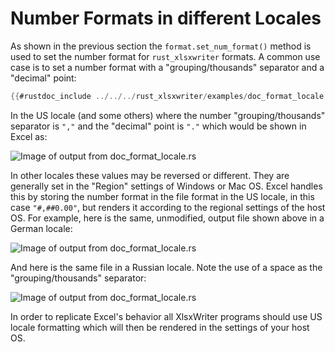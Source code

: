 # Number Formats in different Locales

As shown in the previous section the `format.set_num_format()` method is used to
set the number format for `rust_xlsxwriter` formats. A common use case is to set
a number format with a "grouping/thousands" separator and a "decimal" point:

[`format.set_num_format()`]: https://docs.rs/rust_xlsxwriter/latest/rust_xlsxwriter/struct.Format.html#method.set_num_format


```rust
{{#rustdoc_include ../../../rust_xlsxwriter/examples/doc_format_locale.rs:7:}}
```

In the US locale (and some others) where the number "grouping/thousands"
separator is `","` and the "decimal" point is `"."` which would be shown in
Excel as:

![Image of output from doc_format_locale.rs](../../images/format_currency5.png)

In other locales these values may be reversed or different. They are generally
set in the "Region" settings of Windows or Mac OS.  Excel handles this by
storing the number format in the file format in the US locale, in this case
`"#,##0.00"`, but renders it according to the regional settings of the host OS.
For example, here is the same, unmodified, output file shown above in a German
locale:

![Image of output from doc_format_locale.rs](../../images/format_currency6.png)

And here is the same file in a Russian locale. Note the use of a space as the
"grouping/thousands" separator:

![Image of output from doc_format_locale.rs](../../images/format_currency7.png)


In order to replicate Excel's behavior all XlsxWriter programs should use US
locale formatting which will then be rendered in the settings of your host OS.
